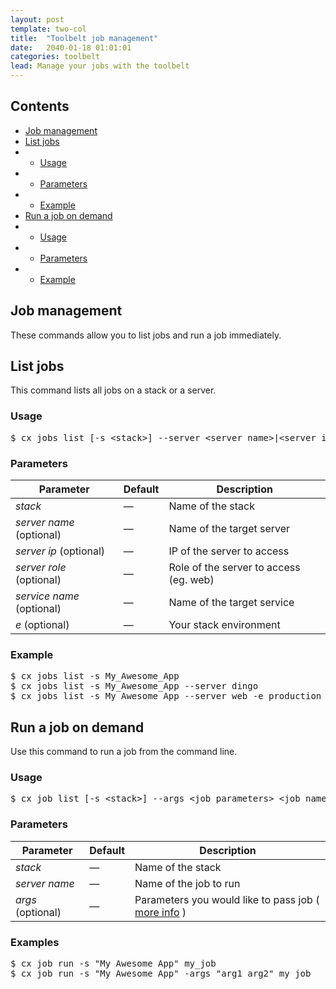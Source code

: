 ```yaml
---
layout: post
template: two-col
title:  "Toolbelt job management"
date:   2040-01-18 01:01:01
categories: toolbelt
lead: Manage your jobs with the toolbelt
---
```


<h2>Contents</h2>
<ul class="page-toc">
    <li><a href="#about">Job management</a></li>
    <li><a href="#list">List jobs</a></li>
            <li>
                <ul>
                <li><a href="#usage">Usage</a></li>
                </ul>
            </li>
            <li>
                <ul>
                <li><a href="#params">Parameters</a></li>
                </ul>
            </li>
            <li>
                <ul>
                <li><a href="#example">Example</a></li>
                </ul>
            </li>
    <li><a href="#set">Run a job on demand</a></li>
            <li>
                <ul>
                <li><a href="#usage2">Usage</a></li>
                </ul>
            </li>
            <li>
                <ul>
                <li><a href="#params2">Parameters</a></li>
                </ul>
            </li>
            <li>
                <ul>
                <li><a href="#example2">Example</a></li>
                </ul>
            </li>
</ul>

<h2 id="about">Job management</h2>
These commands allow you to list jobs and run a job immediately.

<h2 id="list">List jobs</h2>
This command lists all jobs on a stack or a server.

<h3 id="usage">Usage</h3>

<pre class="prettyprint">
$ cx jobs list [-s &lt;stack&gt;] --server &lt;server name&gt;|&lt;server ip&gt;|&lt;server role&gt; --service &lt;service name&gt;
</pre>

<h3 id="params">Parameters</h3>
<table class='table table-bordered table-striped table-small'>
    <thead>
        <tr>
            <th align="center">Parameter</th>
            <th align="center">Default</th>
            <th align="center">Description</th>
        </tr>
    </thead>
    <tbody>
        <tr>
            <td><i>stack</i></td>
            <td>&mdash;</td>
            <td>Name of the stack</td>
        </tr>
        <tr>
            <td><i>server name</i> (optional)</td>
            <td>&mdash;</td>
            <td>Name of the target server</td>
        </tr>
        <tr>
            <td><i>server ip</i> (optional)</td>
            <td>&mdash;</td>
            <td>IP of the server to access</td>
        </tr>
        <tr>
            <td><i>server role</i> (optional)</td>
            <td>&mdash;</td>
            <td>Role of the server to access (eg. web)</td>
        </tr>
        <tr>
            <td><i>service name</i> (optional)</td>
            <td>&mdash;</td>
            <td>Name of the target service</td>
        </tr>
        <tr>
            <td><i>e</i> (optional)</td>
            <td>&mdash;</td>
            <td>Your stack environment</td>
        </tr>
    </tbody>
</table>

<h3 id="example">Example</h3>

<pre class="prettyprint">
$ cx jobs list -s My_Awesome_App
$ cx jobs list -s My_Awesome_App --server dingo
$ cx jobs list -s My_Awesome_App --server web -e production
</pre>

<h2 id="set">Run a job on demand</h2>
Use this command to run a job from the command line.

<h3 id="usage2">Usage</h3>

<pre class="prettyprint">
$ cx job list [-s &lt;stack&gt;] --args &lt;job parameters&gt; &lt;job name&gt;
</pre>

<h3 id="params2">Parameters</h3>

<table class='table table-bordered table-striped table-small'>
    <thead>
        <tr>
            <th align="center">Parameter</th>
            <th align="center">Default</th>
            <th align="center">Description</th>
        </tr>
    </thead>
    <tbody>
        <tr>
            <td><i>stack</i></td>
            <td>&mdash;</td>
            <td>Name of the stack</td>
        </tr>
        <tr>
            <td><i>server name</i></td>
            <td>&mdash;</td>
            <td>Name of the job to run</td>
        </tr>
        <tr>
            <td><i>args</i> (optional)</td>
            <td>&mdash;</td>
            <td>Parameters you would like to pass job ( <a href="/stack-add-ins/jobs#params">more info</a> )</td>
        </tr>        
    </tbody>
</table>

<h3 id="example2">Examples</h3>

<pre class="prettyprint">
$ cx job run -s "My Awesome App" my_job
$ cx job run -s "My Awesome App" -args "arg1 arg2" my_job
</pre>
